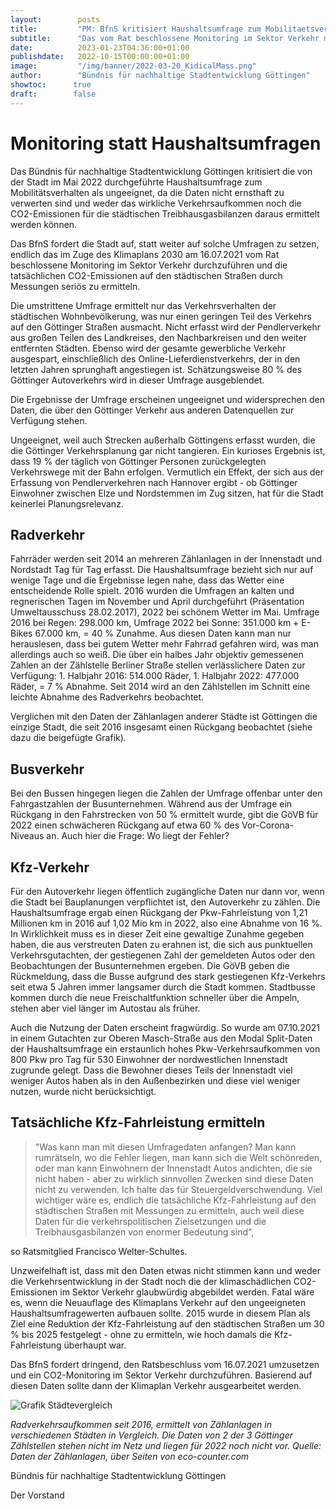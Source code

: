 ```yaml
---
layout:        posts
title:         "PM: BfnS kritisiert Haushaltsumfrage zum Mobilitaetsverhalten"
subtitle:      "Das vom Rat beschlossene Monitoring im Sektor Verkehr muss endlich durchgeführt werden"
date:          2023-01-23T04:36:00+01:00
publishdate:   2022-10-15T00:00:00+01:00
image:         "/img/banner/2022-03-20_KidicalMass.png"
author:        "Bündnis für nachhaltige Stadtentwicklung Göttingen"
showtoc:      true
draft:        false
---
```


Monitoring statt Haushaltsumfragen
===========

Das Bündnis für nachhaltige Stadtentwicklung Göttingen kritisiert die von der Stadt im Mai 2022 durchgeführte Haushaltsumfrage zum Mobilitätsverhalten als ungeeignet, da die Daten nicht ernsthaft zu verwerten sind und weder das wirkliche Verkehrsaufkommen noch die CO2-Emissionen für die städtischen Treibhausgasbilanzen daraus ermittelt werden können. 

Das BfnS fordert die Stadt auf, statt weiter auf solche Umfragen zu setzen, endlich das im Zuge des Klimaplans 2030 am 16.07.2021 vom Rat beschlossene Monitoring im Sektor Verkehr durchzuführen und die tatsächlichen CO2-Emissionen auf den städtischen Straßen durch Messungen seriös zu ermitteln.

Die umstrittene Umfrage ermittelt nur das Verkehrsverhalten der städtischen Wohnbevölkerung, was nur einen geringen Teil des Verkehrs auf den Göttinger Straßen ausmacht. Nicht erfasst wird der Pendlerverkehr aus großen Teilen des Landkreises, den Nachbarkreisen und den weiter entfernten Städten. Ebenso wird der gesamte gewerbliche Verkehr ausgespart, einschließlich des Online-Lieferdienstverkehrs, der in den letzten Jahren sprunghaft angestiegen ist. Schätzungsweise 80 % des Göttinger Autoverkehrs wird in dieser Umfrage ausgeblendet. 

Die Ergebnisse der Umfrage erscheinen ungeeignet und widersprechen den Daten, die über den Göttinger Verkehr aus anderen Datenquellen zur Verfügung stehen. 

Ungeeignet, weil auch Strecken außerhalb Göttingens erfasst wurden, die die Göttinger Verkehrsplanung gar nicht tangieren. Ein kurioses Ergebnis ist, dass 19 % der täglich von Göttinger Personen zurückgelegten Verkehrswege mit der Bahn erfolgen. Vermutlich ein Effekt, der sich aus der Erfassung von Pendlerverkehren nach Hannover ergibt - ob Göttinger Einwohner zwischen Elze und Nordstemmen im Zug sitzen, hat für die Stadt keinerlei Planungsrelevanz.

Radverkehr 
--------

Fahrräder werden seit 2014 an mehreren Zählanlagen in der Innenstadt und Nordstadt Tag für Tag erfasst. Die Haushaltsumfrage bezieht sich nur auf wenige Tage und die Ergebnisse legen nahe, dass das Wetter eine entscheidende Rolle spielt. 2016 wurden die Umfragen an kalten und regnerischen Tagen im November und April durchgeführt (Präsentation Umweltausschuss 28.02.2017), 2022 bei schönem Wetter im Mai. 
Umfrage 2016 bei Regen: 298.000 km, Umfrage 2022 bei Sonne: 351.000 km + E-Bikes 67.000 km, = 40 % Zunahme. 
Aus diesen Daten kann man nur herauslesen, dass bei gutem Wetter mehr Fahrrad gefahren wird, was man allerdings auch so weiß.
Die über ein halbes Jahr objektiv gemessenen Zahlen an der Zählstelle Berliner Straße stellen verlässlichere Daten zur Verfügung: 1. Halbjahr 2016: 514.000 Räder, 1. Halbjahr 2022: 477.000 Räder, = 7 % Abnahme. 
Seit 2014 wird an den Zählstellen im Schnitt eine leichte Abnahme des Radverkehrs beobachtet. 

Verglichen mit den Daten der Zählanlagen anderer Städte ist Göttingen die einzige Stadt, die seit 2016 insgesamt einen Rückgang beobachtet (siehe dazu die beigefügte Grafik).

Busverkehr
---------

 Bei den Bussen hingegen liegen die Zahlen der Umfrage offenbar unter den Fahrgastzahlen der Busunternehmen. Während aus der Umfrage ein Rückgang in den Fahrstrecken von 50 % ermittelt wurde, gibt die GöVB für 2022 einen schwächeren Rückgang auf etwa 60 % des Vor-Corona-Niveaus an. Auch hier die Frage: Wo liegt der Fehler? 

Kfz-Verkehr
-----------

 Für den Autoverkehr liegen öffentlich zugängliche Daten nur dann vor, wenn die Stadt bei Bauplanungen verpflichtet ist, den Autoverkehr zu zählen. Die Haushaltsumfrage ergab einen Rückgang der Pkw-Fahrleistung von 1,21 Millionen km in 2016 auf 1,02 Mio km in 2022, also eine Abnahme von 16 %. In Wirklichkeit muss es in dieser Zeit eine gewaltige Zunahme gegeben haben, die aus verstreuten Daten zu erahnen ist, die sich aus punktuellen Verkehrsgutachten, der gestiegenen Zahl der gemeldeten Autos oder den Beobachtungen der Busunternehmen ergeben. 
Die GöVB geben die Rückmeldung, dass die Busse aufgrund des stark gestiegenen Kfz-Verkehrs seit etwa 5 Jahren immer langsamer durch die Stadt kommen. Stadtbusse kommen durch die neue Freischaltfunktion schneller über die Ampeln, stehen aber viel länger im Autostau als früher. 

Auch die Nutzung der Daten erscheint fragwürdig. So wurde am 07.10.2021 in einem Gutachten zur Oberen Masch-Straße aus den Modal Split-Daten der Haushaltsumfrage ein erstaunlich hohes Pkw-Verkehrsaufkommen von 800 Pkw pro Tag für 530 Einwohner der nordwestlichen Innenstadt zugrunde gelegt. Dass die Bewohner dieses Teils der Innenstadt viel weniger Autos haben als in den Außenbezirken und diese viel weniger nutzen, wurde nicht berücksichtigt. 

Tatsächliche Kfz-Fahrleistung ermitteln
----------

> "Was kann man mit diesen Umfragedaten anfangen? Man kann rumrätseln, wo die Fehler liegen, man kann sich die Welt schönreden, oder man kann Einwohnern der Innenstadt Autos andichten, die sie nicht haben - aber zu wirklich sinnvollen Zwecken sind diese Daten nicht zu verwenden. Ich halte das für Steuergeldverschwendung. Viel wichtiger wäre es, endlich die tatsächliche Kfz-Fahrleistung auf den städtischen Straßen mit Messungen zu ermitteln, auch weil diese Daten für die verkehrspolitischen Zielsetzungen und die Treibhausgasbilanzen von enormer Bedeutung sind", 

so Ratsmitglied Francisco Welter-Schultes.

Unzweifelhaft ist, dass mit den Daten etwas nicht stimmen kann und weder die Verkehrsentwicklung in der Stadt noch die der klimaschädlichen CO2-Emissionen im Sektor Verkehr glaubwürdig abgebildet werden. Fatal wäre es, wenn die Neuauflage des Klimaplans Verkehr auf den ungeeigneten Haushaltsumfragewerten aufbauen sollte. 2015 wurde in diesem Plan als Ziel eine Reduktion der Kfz-Fahrleistung auf den städtischen Straßen um 30 % bis 2025 festgelegt - ohne zu ermitteln, wie hoch damals die Kfz-Fahrleistung überhaupt war.

Das BfnS fordert dringend, den Ratsbeschluss vom 16.07.2021 umzusetzen und ein CO2-Monitoring im Sektor Verkehr durchzuführen. Basierend auf diesen Daten sollte dann der Klimaplan Verkehr ausgearbeitet werden. 

 
![Grafik Städtevergleich](/img/post/2023-01-22-staedtevergleich-radverkehr.jpg)

*Radverkehrsaufkommen seit 2016, ermittelt von Zählanlagen in verschiedenen Städten in Vergleich. Die Daten von 2 der 3 Göttinger Zählstellen stehen nicht im Netz und liegen für 2022 noch nicht vor.*
*Quelle: Daten der Zählanlagen, über Seiten von eco-counter.com*


 	

Bündnis für nachhaltige Stadtentwicklung Göttingen

Der Vorstand

